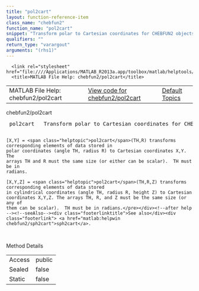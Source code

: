 ```yaml
---
title: "pol2cart"
layout: function-reference-item
class_name: "chebfun2"
function_name: "pol2cart"
snippet: "Transform polar to Cartesian coordinates for CHEBFUN2 objects."
qualifiers: ""
return_type: "varargout"
arguments: "(rhs1)"
---
```


<html>
   <head>
      <meta http-equiv="Content-Type" content="text/html; charset=utf-8">
   
      <link rel="stylesheet" href="file:////Applications/MATLAB_R2013a.app/toolbox/matlab/helptools/private/helpwin.css">
      <title>MATLAB File Help: chebfun2/pol2cart</title>
   </head>
   <body>
      <!--Single-page help-->
      <table border="0" cellspacing="0" width="100%">
         <tr class="subheader">
            <td class="headertitle">MATLAB File Help: chebfun2/pol2cart</td>
            <td class="subheader-left"><a href="matlab:edit chebfun2/pol2cart">View code for chebfun2/pol2cart</a></td>
            <td class="subheader-right"><a href="matlab:helpwin">Default Topics</a></td>
         </tr>
      </table>
      <div class="title">chebfun2/pol2cart</div>
      <div class="helptext"><pre><!--helptext --> <span class="helptopic">pol2cart</span>   Transform polar to Cartesian coordinates for CHEBFUN2 objects.
 
    [X,Y] = <span class="helptopic">pol2cart</span>(TH,R) transforms corresponding elements of data stored in
    polar coordinates (angle TH, radius R) to Cartesian coordinates X,Y.  The
    arrays TH and R must the same size (or either can be scalar).  TH must be in
    radians.
  
    [X,Y,Z] = <span class="helptopic">pol2cart</span>(TH,R,Z) transforms corresponding elements of data stored
    in cylindrical coordinates (angle TH, radius R, height Z) to Cartesian
    coordinates X,Y,Z. The arrays TH, R, and Z must be the same size (or any of
    them can be scalar).  TH must be in radians.</pre></div><!--after help --><!--seeAlso--><div class="footerlinktitle">See also</div><div class="footerlink"> <a href="matlab:helpwin chebfun2/sph2cart">sph2cart</a>.
</div>
      <!--Method-->
      <div class="sectiontitle">Method Details</div>
      <table class="class-details">
         <tr>
            <td class="class-detail-label">Access</td>
            <td>public</td>
         </tr>
         <tr>
            <td class="class-detail-label">Sealed</td>
            <td>false</td>
         </tr>
         <tr>
            <td class="class-detail-label">Static</td>
            <td>false</td>
         </tr>
      </table>
   </body>
</html>
